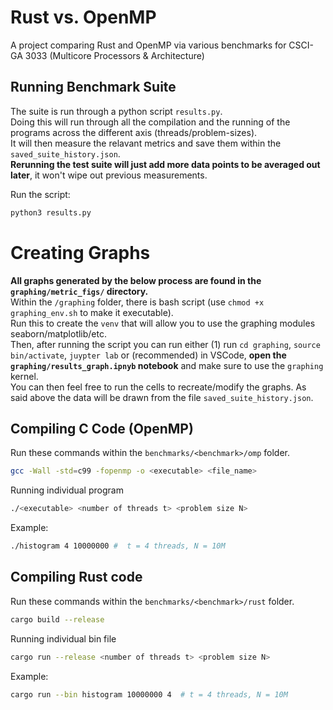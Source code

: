 # Rust vs. OpenMP 
A project comparing Rust and OpenMP via various benchmarks for CSCI-GA 3033 (Multicore Processors & Architecture)

## Running Benchmark Suite
The suite is run through a python script `results.py`.<br>
Doing this will run through all the compilation and the running of the programs across the different axis (threads/problem-sizes).<br>
It will then measure the relavant metrics and save them within the `saved_suite_history.json`.<br>
**Rerunning the test suite will just add more data points to be averaged out later**, it won't wipe out previous measurements. 

Run the script:
```bash
python3 results.py
```

# Creating Graphs
**All graphs generated by the below process are found in the `graphing/metric_figs/` directory.**<br>
Within the `/graphing` folder, there is bash script (use `chmod +x graphing_env.sh` to make it executable).<br>
Run this to create the `venv` that will allow you to use the graphing modules seaborn/matplotlib/etc.<br>
Then, after running the script you can run either (1) run `cd graphing`, `source bin/activate`, `juypter lab` or (recommended) in VSCode, **open the `graphing/results_graph.ipnyb` notebook** and make sure to use the `graphing` kernel.<br>
You can then feel free to run the cells to recreate/modify the graphs. As said above the data will be drawn from the file `saved_suite_history.json`.

## Compiling C Code (OpenMP)
Run these commands within the `benchmarks/<benchmark>/omp` folder.
``` bash
gcc -Wall -std=c99 -fopenmp -o <executable> <file_name>
```
Running individual program
```bash
./<executable> <number of threads t> <problem size N>
```

Example:

```bash
./histogram 4 10000000 #  t = 4 threads, N = 10M

```

## Compiling Rust code
Run these commands within the `benchmarks/<benchmark>/rust` folder.

```bash 
cargo build --release
```

Running individual bin file
```bash
cargo run --release <number of threads t> <problem size N> 
```

Example:

```bash
cargo run --bin histogram 10000000 4  # t = 4 threads, N = 10M
```
